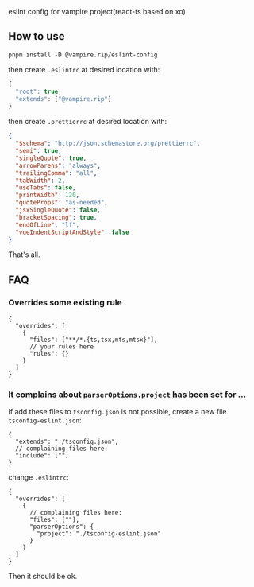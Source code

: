 eslint config for vampire project(react-ts based on xo)

## How to use

```
pnpm install -D @vampire.rip/eslint-config
```

then create `.eslintrc` at desired location with:

```js
{
  "root": true,
  "extends": ["@vampire.rip"]
}
```

then create `.prettierrc` at desired location with:

```json
{
  "$schema": "http://json.schemastore.org/prettierrc",
  "semi": true,
  "singleQuote": true,
  "arrowParens": "always",
  "trailingComma": "all",
  "tabWidth": 2,
  "useTabs": false,
  "printWidth": 120,
  "quoteProps": "as-needed",
  "jsxSingleQuote": false,
  "bracketSpacing": true,
  "endOfLine": "lf",
  "vueIndentScriptAndStyle": false
}
```

That's all.

## FAQ

### Overrides some existing rule

```jsonc
{
  "overrides": [
    {
      "files": ["**/*.{ts,tsx,mts,mtsx}"],
      // your rules here
      "rules": {}
    }
  ]
}
```

### It complains about `parserOptions.project` has been set for ...

If add these files to `tsconfig.json` is not possible, create a new file `tsconfig-eslint.json`:

```jsonc
{
  "extends": "./tsconfig.json",
  // complaining files here:
  "include": [""]
}
```

change `.eslintrc`:

```jsonc
{
  "overrides": [
    {
      // complaining files here:
      "files": [""],
      "parserOptions": {
        "project": "./tsconfig-eslint.json"
      }
    }
  ]
}
```

Then it should be ok.

